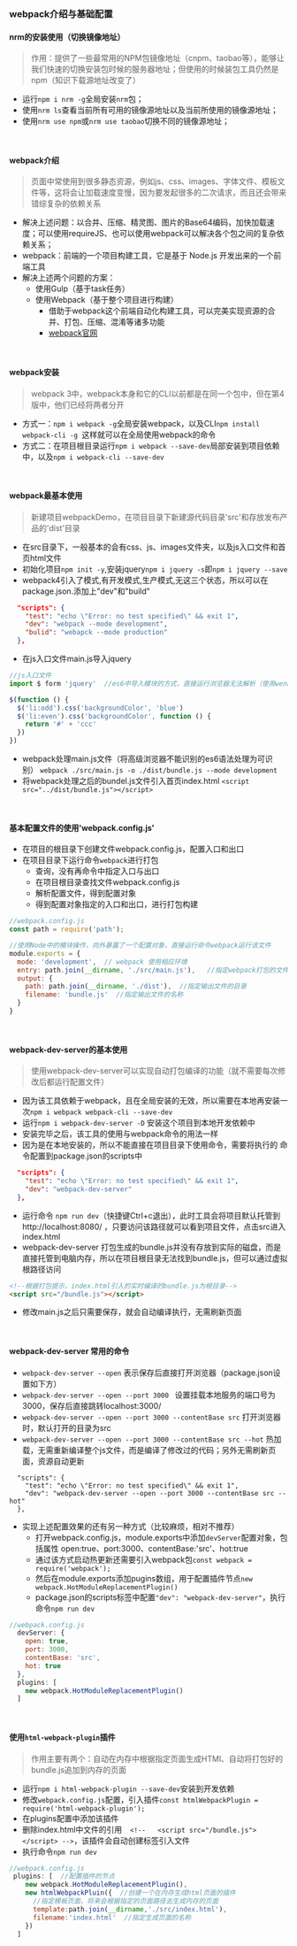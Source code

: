 ### webpack介绍与基础配置

#### nrm的安装使用（切换镜像地址）

> 作用：提供了一些最常用的NPM包镜像地址（cnpm、taobao等），能够让我们快速的切换安装包时候的服务器地址；但使用的时候装包工具仍然是npm（知识下载源地址改变了）
- 运行`npm i nrm -g`全局安装`nrm`包；
- 使用`nrm ls`查看当前所有可用的镜像源地址以及当前所使用的镜像源地址；
- 使用`nrm use npm`或`nrm use taobao`切换不同的镜像源地址；

</br>

#### webpack介绍
> 页面中常使用到很多静态资源，例如js、css、images、字体文件、模板文件等，这将会让加载速度变慢，因为要发起很多的二次请求，而且还会带来错综复杂的依赖关系
- 解决上述问题：以合并、压缩、精灵图、图片的Base64编码，加快加载速度；可以使用requireJS、也可以使用webpack可以解决各个包之间的复杂依赖关系；
- webpack：前端的一个项目构建工具，它是基于 Node.js 开发出来的一个前端工具
- 解决上述两个问题的方案：
  + 使用Gulp（基于task任务）
  + 使用Webpack（基于整个项目进行构建）
    - 借助于webpack这个前端自动化构建工具，可以完美实现资源的合并、打包、压缩、混淆等诸多功能
    - [webpack官网](http://webpack.github.io/)

</br>

#### webpack安装
> webpack 3中，webpack本身和它的CLI以前都是在同一个包中，但在第4版中，他们已经将两者分开
- 方式一：`npm i webpack -g`全局安装webpack，以及CLI`npm install webpack-cli -g `这样就可以在全局使用webpack的命令
- 方式二：在项目根目录运行`npm i webpack --save-dev`局部安装到项目依赖中，以及`npm i webpack-cli --save-dev`

</br>

#### webpack最基本使用
> 新建项目webpackDemo，在项目目录下新建源代码目录'src'和存放发布产品的'dist'目录

- 在src目录下，一般基本的会有css、js、images文件夹，以及js入口文件和首页html文件
- 初始化项目`npm init -y`,安装jquery`npm i jquery -s`即`npm i jquery --save`
- webpack4引入了模式,有开发模式,生产模式,无这三个状态，所以可以在package.json.添加上"dev"和"build"

```json
  "scripts": {
    "test": "echo \"Error: no test specified\" && exit 1",
    "dev": "webpack --mode development",
    "bulid": "webapck --mode production"
  },
```

- 在js入口文件main.js导入jquery

```js
//js入口文件
import $ form 'jquery'  //es6中导入模块的方式，直接运行浏览器无法解析（使用wenbpack解决）

$(function () {
  $('li:odd').css('backgroundColor', 'blue')
  $('li:even').css('backgroundColor', function () {
    return '#' + 'ccc'
  })
})
```

- webpack处理main.js文件（将高级浏览器不能识别的es6语法处理为可识别） `webpack ./src/main.js -o ./dist/bundle.js --mode development` 
- 将webpack处理之后的bundel.js文件引入首页index.html `<script src="../dist/bundle.js"></script>`

</br>

#### 基本配置文件的使用'webpack.config.js'
- 在项目的根目录下创建文件webpack.config.js，配置入口和出口
- 在项目目录下运行命令`webpack`进行打包
  + 查询，没有再命令中指定入口与出口
  + 在项目根目录查找文件webpack.config.js
  + 解析配置文件，得到配置对象
  + 得到配置对象指定的入口和出口，进行打包构建

```js
//webpack.config.js
const path = require('path');

//使用Node中的模块操作，向外暴露了一个配置对象，直接运行命令webpack运行该文件
module.exports = {
  mode: 'development',  // webpack 使用相应环境
  entry: path.join(__dirname, './src/main.js'),   //指定webpack打包的文件
  output: {
    path: path.join(__dirname, './dist'),  //指定输出文件的目录
    filename: 'bundle.js'  //指定输出文件的名称
  }
}
```

</br>

#### webpack-dev-server的基本使用
> 使用webpack-dev-server可以实现自动打包编译的功能（就不需要每次修改后都运行配置文件）

- 因为该工具依赖于webpack，且在全局安装的无效，所以需要在本地再安装一次`npm i webpack webpack-cli --save-dev`
- 运行`npm i webpack-dev-server -D` 安装这个项目到本地开发依赖中
- 安装完毕之后，该工具的使用与webpack命令的用法一样
- 因为是在本地安装的，所以不能直接在项目目录下使用命令，需要将执行的 命令配置到package.json的scripts中

```json
  "scripts": {
    "test": "echo \"Error: no test specified\" && exit 1",
    "dev": "webpack-dev-server"
  },
```
- 运行命令 `npm run dev`（快捷键Ctrl+c退出），此时工具会将项目默认托管到 http://localhost:8080/ ，只要访问该路径就可以看到项目文件，点击src进入index.html
- webpack-dev-server 打包生成的bundle.js并没有存放到实际的磁盘，而是直接托管到电脑内存，所以在项目根目录无法找到bundle.js，但可以通过虚拟根路径访问

```html
<!--根据打包提示，index.html引入的实时编译的bundle.js为根目录-->
<script src="/bundle.js"></script>
```

- 修改main.js之后只需要保存，就会自动编译执行，无需刷新页面

</br>

#### webpack-dev-server 常用的命令
- `webpack-dev-server --open`  表示保存后直接打开浏览器（package.json设置如下方）
- `webpack-dev-server --open --port 3000 `  设置挂载本地服务的端口号为3000，保存后直接跳转localhost:3000/
- `webpack-dev-server --open --port 3000 --contentBase src` 打开浏览器时，默认打开的目录为src
- `webpack-dev-server --open --port 3000 --contentBase src --hot` 热加载，无需重新编译整个js文件，而是编译了修改过的代码；另外无需刷新页面，资源自动更新

```
  "scripts": {
    "test": "echo \"Error: no test specified\" && exit 1",
    "dev": "webpack-dev-server --open --port 3000 --contentBase src --hot"
  },
```

- 实现上述配置效果的还有另一种方式（比较麻烦，相对不推荐）
  + 打开webpack.config.js，module.exports中添加`devServer`配置对象，包括属性 open:true、port:3000、contentBase:'src'、hot:true
  + 通过该方式启动热更新还需要引入webpack包`const webpack = require('webpack');`
  + 然后在module.exports添加pugins数组，用于配置插件节点`new webpack.HotModuleReplacementPlugin()`
  + package.json的scripts标签中配置`"dev": "webpack-dev-server"`，执行命令`npm run dev`

```js
//webpack.config.js
  devServer: {
    open: true,
    port: 3000,
    contentBase: 'src',
    hot: true
  },
  plugins: [
    new webpack.HotModuleReplacementPlugin()
  ]
```


</br>

#### 使用`html-webpack-plugin`插件
> 作用主要有两个：自动在内存中根据指定页面生成HTMl、自动将打包好的bundle.js追加到内存的页面

- 运行`npm i html-webpack-plugin --save-dev`安装到开发依赖
- 修改`webpack.config.js`配置，引入插件`const htmlWebpackPlugin = require('html-webpack-plugin');`
- 在plugins配置中添加该插件
- 删除index.html中文件的引用`  <!--   <script src="/bundle.js"></script> -->`，该插件会自动创建标签引入文件
- 执行命令`npm run dev`

```js
//webpack.config.js
 plugins: [  //配置插件的节点
    new webpack.HotModuleReplacementPlugin(),
    new htmlWebpackPluin({  //创建一个在内存生成html页面的插件
      //指定模板页面，将来会根据指定的页面路径去生成内存的页面
      template:path.join(__dirname,'./src/index.html'),
      filename:'index.html'  //指定生成页面的名称
    })
  ]
```

